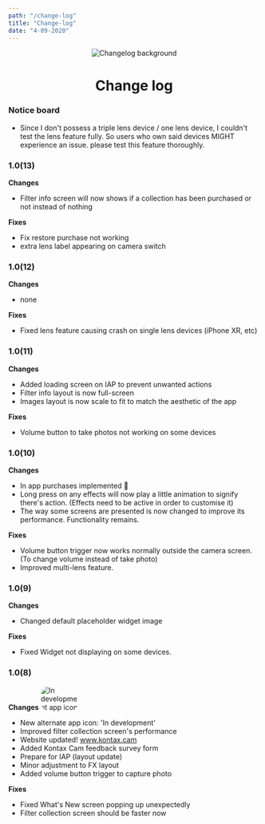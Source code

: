 ```yaml
---
path: "/change-log"
title: "Change-log"
date: "4-09-2020"
---
```


<div align="center">
    <img src="https://i.ibb.co/C7RCP8W/changelog-background.jpg" alt="Changelog background">
</div>
<h1 align="center">
  Change log
</h1>

### Notice board
- Since I don't possess a triple lens device / one lens device, I couldn't test the lens feature fully. So users who own said devices MIGHT experience an issue. please test this feature thoroughly.

### 1.0(13)
**Changes**
- Filter info screen will now shows if a collection has been purchased or not instead of nothing

**Fixes**
- Fix restore purchase not working
- extra lens label appearing on camera switch

###  1.0(12)
**Changes**
- none
  
**Fixes**
- Fixed lens feature causing crash on single lens devices (iPhone XR, etc)

### 1.0(11)
**Changes**
- Added loading screen on IAP to prevent unwanted actions
- Filter info layout is now full-screen
- Images layout is now scale to fit to match the aesthetic of the app

**Fixes**
- Volume button to take photos not working on some devices

### 1.0(10)
**Changes**
- In app purchases implemented 🙌
- Long press on any effects will now play a little animation to signify there's action. (Effects need to be active in order to customise it)
- The way some screens are presented is now changed to improve its performance. Functionality remains.

**Fixes**
- Volume button trigger now works normally outside the camera screen. (To change volume instead of take photo)
- Improved multi-lens feature.

### 1.0(9)
**Changes**
- Changed default placeholder widget image

**Fixes**
- Fixed Widget not displaying on some devices.

### 1.0(8)
**Changes**
<img src="https://i.ibb.co/tLV1F61/In-development.png" alt="In development app icon" style="max-width:75px; border-radius: 18.25px;"/>
- New alternate app icon: 'In development'
- Improved filter collection screen's performance
- Website updated! www.kontax.cam
- Added Kontax Cam feedback survey form
- Prepare for IAP (layout update)
- Minor adjustment to FX layout
- Added volume button trigger to capture photo
  
**Fixes**
- Fixed What's New screen popping up unexpectedly
- Filter collection screen should be faster now